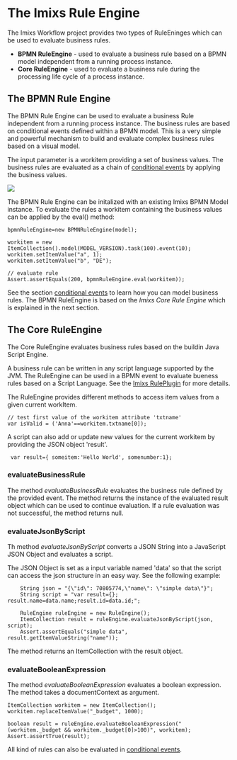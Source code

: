 # The Imixs Rule Engine


The Imixs Workflow project provides two types of RuleEninges which can be used to evaluate business rules.

 - **BPMN RuleEngine** - used to evaluate a business rule based on a BPMN model independent from a running process instance.
 - **Core RuleEngine** - used to evaluate a business rule during the processing life cycle of a process instance. 


	
## The BPMN Rule Engine

The BPMN Rule Engine can be used to evaluate a business Rule independent from a running process instance. The business rules are based on conditional events defined within a BPMN model. This is a very simple and powerful mechanism to build and evaluate complex business rules based on a visual model. 

The input parameter is a workitem providing a set of business values. The business rules are evaluated as a chain of [conditional events](../modelling/howto.html#Conditional_Events) by applying the business values.

<img src="../images/modelling/rule_01.png"  />


The BPMN Rule Engine can be initalized with an existing Imixs BPMN Model instance. To evaluate the rules a workitem containing the business values can be applied by the eval() method: 


	bpmnRuleEngine=new BPMNRuleEngine(model);
	
	workitem = new ItemCollection().model(MODEL_VERSION).task(100).event(10);
	workitem.setItemValue("a", 1);
	workitem.setItemValue("b", "DE");
	
	// evaluate rule
	Assert.assertEquals(200, bpmnRuleEngine.eval(workitem));


See the section [conditional events](../modelling/howto.html#Conditional_Events) to learn how you can model business rules. The BPMN RuleEngine is based on the _Imixs Core Rule Engine_ which is explained in the next section. 


## The Core RuleEngine 

The Core RuleEngine evaluates business rules based on the buildin Java Script Engine.
  
A business rule can be written in any script language supported by the JVM. The RuleEngine can be used in a BPMN event to evaluate bueness rules based on a Script Language. See the [Imixs RulePlugin](../engine/plugins/ruleplugin.html) for more details.

The RuleEngine provides different methods to access item values from a given current workItem. 
 
    // test first value of the workitem attribute 'txtname'
    var isValid = ('Anna'==workitem.txtname[0]);

A script can also add or update new values for the current workitem by providing the JSON object 'result'.

     var result={ someitem:'Hello World', somenumber:1};


### evaluateBusinessRule

The method _evaluateBusinessRule_ evaluates the business rule defined by the provided event. The method returns the instance of the evaluated result object which can be used
 to continue evaluation. If a rule evaluation was not successful, the method returns null.
 
### evaluateJsonByScript 
 
Th method _evaluateJsonByScript_ converts a JSON String into a JavaScript JSON Object and
evaluates a script.

The JSON Object is set as a input variable named 'data' so that the script can access the json structure in an easy way.
See the following example:
 
    	String json = "{\"id\": 70805774,\"name\": \"simple data\"}";
		String script = "var result={}; result.name=data.name;result.id=data.id;";

		RuleEngine ruleEngine = new RuleEngine();
		ItemCollection result = ruleEngine.evaluateJsonByScript(json, script);
		Assert.assertEquals("simple data", result.getItemValueString("name"));

The method returns an ItemCollection with the result object.


### evaluateBooleanExpression

The method _evaluateBooleanExpression_ evaluates a boolean expression. The method takes a documentContext as argument.


	ItemCollection workitem = new ItemCollection();
	workitem.replaceItemValue("_budget", 1000);

	boolean result = ruleEngine.evaluateBooleanExpression("(workitem._budget && workitem._budget[0]>100)", workitem);
	Assert.assertTrue(result);

All kind of rules can also be evaluated in [conditional events](../modelling/howto.html#Conditional_Events).